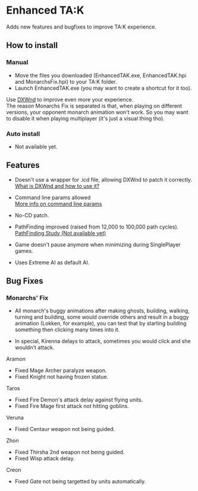 # Enhanced TA:K
Adds new features and bugfixes to improve TA:K experience.

## How to install

### Manual
- Move the files you downloaded (EnhancedTAK.exe, EnhancedTAK.hpi and MonarchsFix.hpi) to your TA:K folder.
- Launch EnhancedTAK.exe (you may want to create a shortcut for it too).

Use [DXWnd](http://kingdoms.catsboard.com/t1522-how-to-use-dxwnd) to improve even more your experience.  
The reason Monarchs Fix is separated is that, when playing on different versions, your opponent monarch animation won't work. So you may want to disable it when playing multiplayer (it's just a visual thing tho).

### Auto install
- Not available yet.

## Features

* Doesn't use a wrapper for .icd file, allowing DXWnd to patch it correctly.  
  [What is DXWnd and how to use it?](http://kingdoms.catsboard.com/t1522-how-to-use-dxwnd)
* Command line params allowed  
  [More info on command line params](http://kingdoms.catsboard.com/t1257-tak-target-command-line-parameters)
* No-CD patch.
  
* PathFinding improved (raised from 12,000 to 100,000 path cycles).
  [PathFinding Study (Not available yet)]()

* Game doesn't pause anymore when minimizing during SinglePlayer games.

* Uses Extreme AI as default AI.

## Bug Fixes

### Monarchs' Fix

- All monarch's buggy animations after making ghosts, building, walking, turning and building, some would override others and result in a buggy animation (Lokken, for example), you can test that by starting building something then clicking many times into it.

- In special, Kirenna delays to attack, sometimes you would click and she wouldn't attack.

Aramon
- Fixed Mage Archer paralyze weapon.
- Fixed Knight not having frozen statue.

Taros
- Fixed Fire Demon's attack delay against flying units.
- Fixed Fire Mage first attack not hitting goblins.

Veruna
- Fixed Centaur weapon not being guided.

Zhon
- Fixed Thirsha 2nd weapon not being guided.
- Fixed Wisp attack delay.

Creon
- Fixed Gate not being targetted by units automatically.